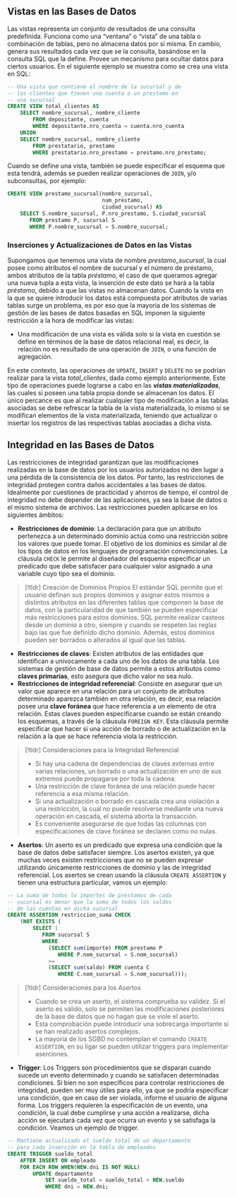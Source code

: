 ## Vistas en las Bases de Datos
Las vistas representa un conjunto de resultados de una consulta predefinida. Funciona como una “ventana” o “vista” de una tabla o combinación de tablas, pero no almacena datos por sí misma. En cambio, genera sus resultados cada vez que se la consulta, basándose en la consulta SQL que la define. Provee un mecanismo para ocultar datos para ciertos usuarios. En el siguiente ejemplo se muestra como se crea una vista en SQL:
```sql
-- Una vista que contiene el nombre de la sucursal y de
-- los clientes que tienen una cuenta o un prestamo en
-- una sucursal
CREATE VIEW total_clientes AS
	SELECT nombre_sucursal, nombre_cliente
		FROM depositante, cuenta
		WHERE depositante.nro_cuenta = cuenta.nro_cuenta
    UNION
	SELECT nombre_sucursal, nombre_cliente
	    FROM prestatario, prestamo
		WHERE prestatario.nro_prestamo = prestamo.nro_prestamo;
```

Cuando se define una vista, también se puede especificar el esquema que esta tendrá, además se pueden realizar operaciones de `JOIN`, y/o subconsultas, por ejemplo:
```sql
CREATE VIEW prestamo_sucursal(nombre_sucursal,
							  num_prestamo, 
							  ciudad_sucursal) AS
	SELECT S.nombre_sucursal, P.nro_prestamo, S.ciudad_sucursal
	   FROM prestamo P, sucursal S
	   WHERE P.nombre_sucursal = S.nombre_sucursal;
```
### Inserciones y Actualizaciones de Datos en las Vistas
Supongamos que tenemos una vista de nombre *prestamo_sucursal*, la cual posee como atributos el nombre de sucursal y el número de préstamo, ambos atributos de la tabla *préstamo*, el caso de que queramos agregar una nueva tupla a esta vista, la inserción de este dato se hará a la tabla *préstamo*, debido a que las vistas no almacenan datos.
Cuando la vista en la que se quiere introducir los datos está compuesta por atributos de varias tablas surge un problema, es por eso que la mayoría de los sistemas de gestión de las bases de datos basadas en SQL imponen la siguiente restricción a la hora de modificar las vistas:
- Una modificación de una vista es válida solo si la vista en cuestión se define en términos de la base de datos relacional real, es decir, la relación no es resultado de una operación de `JOIN`, o una función de agregación.

En este contexto, las operaciones de `UPDATE`, `INSERT` y `DELETE` no se podrían realizar para la vista *total_clientes*, dada como ejemplo anteriormente. Este tipo de operaciones puede lograrse a cabo en las ***vistas materializadas***, las cuales si poseen una tabla propia donde se almacenan los datos. El único percance es que al realizar cualquier tipo de modificación a las tablas asociadas se debe refrescar la tabla de la vista materializada, lo mismo si se modifican elementos de la vista materializada, teniendo que actualizar o insertar los registros de las respectivas tablas asociadas a dicha vista.
## Integridad en las Bases de Datos
Las restricciones de integridad garantizan que las modificaciones realizadas en la base de datos por los usuarios autorizados no den lugar a una pérdida de la consistencia de los datos. Por tanto, las restricciones de integridad protegen contra daños accidentales a las bases de datos.
Idealmente por cuestiones de practicidad y ahorros de tiempo, el control de integridad no debe depender de las aplicaciones, ya sea la base de datos o el mismo sistema de archivos. Las restricciones pueden aplicarse en los siguientes ámbitos:
- **Restricciones de dominio**: La declaración para que un atributo pertenezca a un determinado dominio actúa como una restricción sobre los valores que puede tomar. El objetivo de los dominios es similar al de los tipos de datos en los lenguajes de programación convencionales. La cláusula `CHECK` le permite al diseñador del esquema especificar un predicado que debe satisfacer para cualquier valor asignado a una variable cuyo tipo sea el dominio.
>[!tldr] Creación de Dominios Propios
>El estándar SQL permite que el usuario definan sus propios dominios y asignar estos mismos a distintos atributos en las diferentes tablas que componen la base de datos, con la particularidad de que también se pueden especificar más restricciones para estos dominios.
>SQL permite realizar casteos desde un dominio a otro, siempre y cuando se respeten las reglas bajo las que fue definido dicho dominio. Además, estos dominios pueden ser borrados o alterados al igual que las tablas.

- **Restricciones de claves**: Existen atributos de las entidades que identifican a unívocamente a cada uno de los datos de una tabla. Los sistemas de gestión de base de datos permite a estos atributos como **claves primarias**, esto asegura que dicho valor no sea nulo.
- **Restricciones de integridad referencial**: Consiste en asegurar que un valor que aparece en una relación para un conjunto de atributos determinado aparezca también en otra relación, es decir, esa relación posee una **clave foránea** que hace referencia a un elemento de otra relación.  Estas claves pueden especificarse cuando se están creando los esquemas, a través de la cláusula `FOREIGN KEY`. Esta cláusula permite especificar que hacer si una acción de borrado o de actualización en la relación a la que se hace referencia viola la restricción.
>[!tldr] Consideraciones para la Integridad Referencial
>- Si hay una cadena de dependencias de claves externas entre varias relaciones, un borrado o una actualización en uno de sus extremos puede propagarse por toda la cadena.
>- Una restricción de clave foránea de una relación puede hacer referencia a esa misma relación.
>- Si una actualización o borrado en cascada crea una violación a una restricción, la cual no puede resolverse mediante una nueva operación en cascada, el sistema aborta la transacción.
>- Es conveniente asegurarse de que todas las columnas con especificaciones de clave foránea se declaren como no nulas.

- **Asertos**: Un aserto es un predicado que expresa una condición que la base de datos debe satisfacer siempre. Los asertos existen, ya que muchas veces existen restricciones que no se pueden expresar utilizando únicamente restricciones de dominio y las de integridad referencial. Los asertos se crean usando la cláusula `CREATE ASSERTION` y tienen una estructura particular, vamos un ejemplo:
```sql
-- La suma de todos lo importes de préstamos de cada
-- sucursal es menor que la suma de todos los saldos
-- de las cuentas en dicha sucursal
CREATE ASSERTION restriccion_suma CHECK
	(NOT EXISTS (
		SELECT 1 
		   FROM sucursal S
		   WHERE
			 (SELECT sum(importe) FROM prestamo P
				WHERE P.nom_sucursal = S.nom_sucursal)
			 >=
			 (SELECT sum(saldo) FROM cuenta C
				WHERE C.nom_sucursal = S.nom_sucursal)));
```

>[!tldr] Consideraciones para los Asertos
>- Cuando se crea un aserto, el sistema comprueba su validez. Si el aserto es válido, solo se permiten las modificaciones posteriores de la base de datos que no hagan que se viole el aserto.
>- Esta comprobación puede introducir una sobrecarga importante si se han realizado asertos complejos.
>- La mayoría de los SGBD no contemplan el comando `CREATE ASSERTION`, en su ligar se pueden utilizar triggers para implementar aserciones.

- **Trigger**: Los Triggers son procedimientos que se disparan cuando sucede un evento determinado y cuando se satisfacen determinadas condiciones. Si bien no son específicos para controlar restricciones de integridad, pueden ser muy útiles para ello, ya que se podría especificar una condición, que en caso de ser violada, informe el usuario de alguna forma. Los triggers requieren la especificación de un evento, una condición, la cual debe cumplirse y una acción a realizarse, dicha acción se ejecutará cada vez que ocurra un evento y se satisfaga la condición. Veamos un ejemplo de trigger.
```sql
-- Mantiene actualizado el sueldo total de un departamento
-- para cada inserción en la tabla de empleados
CREATE TRIGGER sueldo_total
	AFTER INSERT ON empleado
	FOR EACH ROW WHEN(NEW.dni IS NOT NULL)
		UPDATE departamento
			SET sueldo_total = sueldo_total + NEW.sueldo
			WHERE dni = NEW.dni;
```
